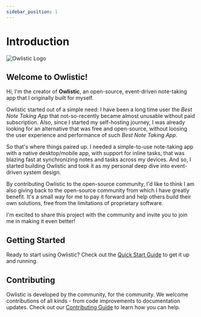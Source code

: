 ```yaml
---
sidebar_position: 1
---
```


# Introduction

![Owlistic Logo](@site/static/img/logo/logo-192x192.png)

## Welcome to Owlistic!

Hi, I'm the creator of **Owlistic**, an open-source, event-driven note-taking app that I originally built for myself.

Owlistic started out of a simple need: I have been a long time user the _Best Note Taking App_ that not-so-recently became almost unusable without paid subscription. Also, since I started my self-hosting journey, I was already looking for an alternative that was free and open-source, without loosing the user experience and performance of such _Best Note Taking App_.

So that's where things paired up. I needed a simple-to-use note-taking app with a native desktop/mobile app, with support for inline tasks, that was blazing fast at synchronizing notes and tasks across my devices. And so, I started building Owlistic and took it as my personal deep dive into event-driven system design.

By contributing Owlistic to the open-source community, I'd like to think I am also giving back to the open-source community from which I have greatly benefit. It's a small way for me to pay it forward and help others build their own solutions, free from the limitations of proprietary software.

I'm excited to share this project with the community and invite you to join me in making it even better!

## Getting Started

Ready to start using Owlistic? Check out the [Quick Start Guide](./quick-start) to get it up and running.

## Contributing

Owlistic is developed by the community, for the community. We welcome contributions of all kinds - from code improvements to documentation updates. Check out our [Contributing Guide](/docs/category/contributing) to learn how you can help.
